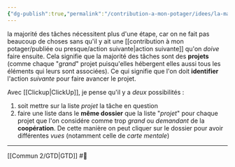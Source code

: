 ```yaml
---
{"dg-publish":true,"permalink":"/contribution-a-mon-potager/idees/la-majorite-des-taches-sont-en-fait-des-projets/"}
---
```


la majorité des tâches nécessitent plus d'une étape, car on ne fait pas beaucoup de choses sans qu'il y ait une [[contribution à mon potager/publiée ou presque/action suivante\|action suivante]] qu'on *doive* faire ensuite. 
Cela signifie que la majorité des tâches sont des **projets** (comme chaque "*grand*" projet puisqu'elles hébergent elles aussi tous les éléments qui leurs sont associées).
Ce qui signifie que l'on doit **identifier** l'action *suivante* pour faire avancer le projet. 

Avec [[Clickup\|ClickUp]], je pense qu'il y a *deux* possibilités :
1. soit mettre sur la liste *projet* la tâche en question
2. faire une liste dans le **même dossier** que la liste "*projet*" pour chaque projet que l'on considére comme trop *grand* ou *demandant* de la **coopération**. De cette manière on peut cliquer sur le dossier pour avoir différentes *vues* (notamment celle de *carte mentale*)

---
[[Commun 2/GTD\|GTD]] #🌲 